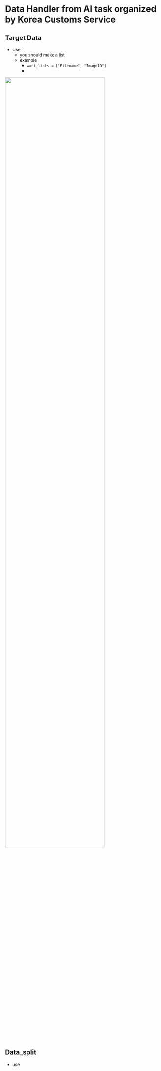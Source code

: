 # Data Handler from AI task organized by Korea Customs Service

## Target Data
- Use
    - you should make a list
    - example
        - ```want_lists = ["Filename", "ImageID"]```
        - 
<img width="80%" src="[{이미지 경로}](https://user-images.githubusercontent.com/5304511/212616576-72e0c668-7b10-43fe-9491-351f3cc8e3eb.png)"/>

## Data_split
- use
